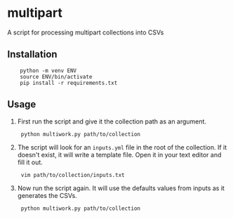 # multipart
A script for processing multipart collections into CSVs

## Installation

        python -m venv ENV
        source ENV/bin/activate
        pip install -r requirements.txt

## Usage

1. First run the script and give it the collection path as an argument.

        python multiwork.py path/to/collection

2. The script will look for an `inputs.yml` file in the root of the collection. If it doesn't exist, it will write a template file. Open it in your text editor and fill it out.

        vim path/to/collection/inputs.txt

3. Now run the script again. It will use the defaults values from inputs as it generates the CSVs.

        python multiwork.py path/to/collection